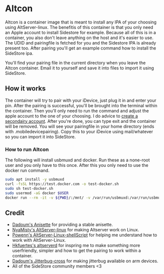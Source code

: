 # Altcon

Altcon is a container image that is meant to install any IPA of your choosing using AltServer-linux.
The benefitis of this container is that you only need an Apple account to install Sidestore for example.
Because all of this is in a container, you also don't leave anything on the host and it's easier to use. The UDID and pairingfile is fetched for you and the Sidestore IPA is already present too. After pairing you'll get an example command how to install the SideStore ipa.

You'll find your pairing file in the current directory when you leave the Altcon container. Email it to yourself and save it into files to import it using SideStore.

## How it works

The container will try to pair with your iDevice, just plug it in and enter your pin. After the pairing is successful, you'll be brought into the terminal within the container. Then you'll only need to run the command and adjust the apple account to the one of your choosing.
I do advice to [create a secondairy account](https://wiki.sidestore.io/guides/burner-apple-id/#create-an-apple-id-account-using-itunes--no-mfa).
After you're done, you can type exit and the container will be removed.
You will see your pairingfile in your home directory (ends with .mobiledevicepairing). Copy this to your iDevice using mail/whatever so you can import it into SideStore.

### How to run Altcon

The following will install usbmuxd and docker. Run these as a none-root user and you only have to this once. After this you only need to use the docker run command.

```bash
sudo apt install -y usbmuxd
curl -fsSL https://test.docker.com -o test-docker.sh
sudo sh test-docker.sh
sudo usermod -aG docker $USER
docker run --rm -it -v ${PWD}/:/mnt/ -v /var/run/usbmuxd:/var/run/usbmuxd ghcr.io/sidestore/altcon
```

## Credit

- [Dadoum's Anisette](https://github.com/Dadoum/Provision) for providing a stable anisette.
- [NyaMisty's AltServer-linux](https://github.com/NyaMisty/AltServer-Linux) for making Altserver work on Linux.
- [Powenn's AltServer-Linux-shellScript](https://github.com/powenn/AltServer-Linux-ShellScript) for helping me understand how to work with AltServer-Linux.
- [Hkfuertes's altserverd](https://github.com/hkfuertes/altserverd) for inspring me to make something more userfriendly, simpler and how to get the pairing to work within a container.
- [Dadoum's Jitterbug-cross](https://github.com/Dadoum/Jitterbug-cross/releases) for making jitterbug available on arm devices.
- All of the SideStore community members <3
